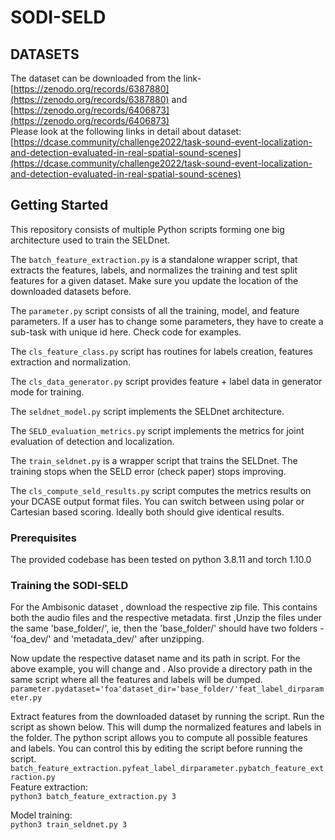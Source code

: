 # SODI-SELD
## DATASETS
The dataset can be downloaded from the link-[https://zenodo.org/records/6387880](https://zenodo.org/records/6387880) and [https://zenodo.org/records/6406873](https://zenodo.org/records/6406873)  
Please look at the following links in detail about dataset:[https://dcase.community/challenge2022/task-sound-event-localization-and-detection-evaluated-in-real-spatial-sound-scenes](https://dcase.community/challenge2022/task-sound-event-localization-and-detection-evaluated-in-real-spatial-sound-scenes)
## Getting Started
This repository consists of multiple Python scripts forming one big architecture used to train the SELDnet.
  
  The `batch_feature_extraction.py` is a standalone wrapper script, that extracts the features, labels, and normalizes the training and test split features for a given dataset. Make sure you update the location of the downloaded datasets before.
  
  The `parameter.py` script consists of all the training, model, and feature parameters. If a user has to change some parameters, they have to create a sub-task with unique id here. Check code for examples.
  
  The `cls_feature_class.py` script has routines for labels creation, features extraction and normalization.
  
  The `cls_data_generator.py` script provides feature + label data in generator mode for training.
  
  The `seldnet_model.py` script implements the SELDnet architecture.
  
  The `SELD_evaluation_metrics.py` script implements the metrics for joint evaluation of detection and localization.
  
  The `train_seldnet.py` is a wrapper script that trains the SELDnet. The training stops when the SELD error (check paper) stops improving.
  
  The `cls_compute_seld_results.py` script computes the metrics results on your DCASE output format files. You can switch between using polar or Cartesian based scoring. Ideally both should give identical results.    
 ### Prerequisites
 The provided codebase has been tested on python 3.8.11 and torch 1.10.0  
 ### Training the SODI-SELD  
 For the  Ambisonic dataset , download the respective zip file. This contains both the audio files and the respective metadata. first ,Unzip the files under the same 'base_folder/', ie,  then the 'base_folder/' should have two folders - 'foa_dev/' and 'metadata_dev/' after unzipping.  
 
 Now update the respective dataset name and its path in script. For the above example, you will change and . Also provide a directory path in the same script where all the features and labels will be dumped. `parameter.pydataset='foa'dataset_dir='base_folder/'feat_label_dirparameter.py`
 
 Extract features from the downloaded dataset by running the script. Run the script as shown below. This will dump the normalized features and labels in the folder. The python script allows you to compute all possible features and labels. You can control this by editing the script before running the script. `batch_feature_extraction.pyfeat_label_dirparameter.pybatch_feature_extraction.py`  
Feature extraction:    
`python3 batch_feature_extraction.py 3`  
 
 Model training:  
 `python3 train_seldnet.py 3`

 
